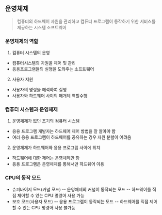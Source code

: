 ## 운영체제 
>  컴퓨터의 하드웨어 자원을 관리하고 컴퓨터 프로그램이 동작하기 위한
서비스를 제공하는 시스템 소프트웨어
### 운영체제의 역할
1. 컴퓨터 시스템의 운영
- 컴퓨터시스템의 자원을 제어 및 관리
- 응용프로그램들의 실행을 도와주는 소프트웨어
2. 사용자 지원
- 사용자의 명령을 해석하여 실행
- 사용자와 하드웨어 사이의 매개체 역할수행

### 컴퓨터 시스템과 운영체제
1. 운영체제가 없던 초기의 컴퓨터 시스템
- 응용 프로그램 개발자는 하드웨어 제어 방법을 잘 알아야 함
- 여러 응용 프로그램이 하드웨어를 공유하는 경우 자원 분할이 어려움
2. 운영체제가 하드웨어와 응용 프로그램 사이에 위치
- 하드웨어에 대한 제어는 운영체제만 함
- 응용 프로그램은 운영체제를 통해서만 하드웨어 이용

### CPU의 동작 모드
- 슈퍼바이저 모드(커널 모드)
 -- 운영체제의 커널이 동작되는 모드
 -- 하드웨어를 직접 제어할 수 있는 CPU 명령어 사용 가능
- 보호 모드(사용자 모드)
	-- 응용 프로그램이 동작되는 모드
	-- 하드웨어를 직접 제어할 수 있는 CPU 명령어 사용 불가능
